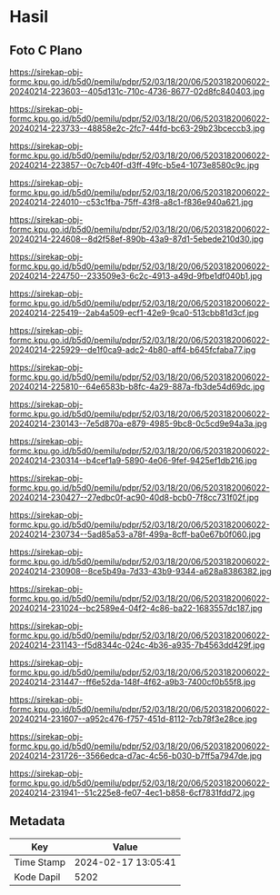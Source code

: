 # Hasil

## Foto C Plano

https://sirekap-obj-formc.kpu.go.id/b5d0/pemilu/pdpr/52/03/18/20/06/5203182006022-20240214-223603--405d131c-710c-4736-8677-02d8fc840403.jpg

https://sirekap-obj-formc.kpu.go.id/b5d0/pemilu/pdpr/52/03/18/20/06/5203182006022-20240214-223733--48858e2c-2fc7-44fd-bc63-29b23bceccb3.jpg

https://sirekap-obj-formc.kpu.go.id/b5d0/pemilu/pdpr/52/03/18/20/06/5203182006022-20240214-223857--0c7cb40f-d3ff-49fc-b5e4-1073e8580c9c.jpg

https://sirekap-obj-formc.kpu.go.id/b5d0/pemilu/pdpr/52/03/18/20/06/5203182006022-20240214-224010--c53c1fba-75ff-43f8-a8c1-f836e940a621.jpg

https://sirekap-obj-formc.kpu.go.id/b5d0/pemilu/pdpr/52/03/18/20/06/5203182006022-20240214-224608--8d2f58ef-890b-43a9-87d1-5ebede210d30.jpg

https://sirekap-obj-formc.kpu.go.id/b5d0/pemilu/pdpr/52/03/18/20/06/5203182006022-20240214-224750--233509e3-6c2c-4913-a49d-9fbe1df040b1.jpg

https://sirekap-obj-formc.kpu.go.id/b5d0/pemilu/pdpr/52/03/18/20/06/5203182006022-20240214-225419--2ab4a509-ecf1-42e9-9ca0-513cbb81d3cf.jpg

https://sirekap-obj-formc.kpu.go.id/b5d0/pemilu/pdpr/52/03/18/20/06/5203182006022-20240214-225929--de1f0ca9-adc2-4b80-aff4-b645fcfaba77.jpg

https://sirekap-obj-formc.kpu.go.id/b5d0/pemilu/pdpr/52/03/18/20/06/5203182006022-20240214-225810--64e6583b-b8fc-4a29-887a-fb3de54d69dc.jpg

https://sirekap-obj-formc.kpu.go.id/b5d0/pemilu/pdpr/52/03/18/20/06/5203182006022-20240214-230143--7e5d870a-e879-4985-9bc8-0c5cd9e94a3a.jpg

https://sirekap-obj-formc.kpu.go.id/b5d0/pemilu/pdpr/52/03/18/20/06/5203182006022-20240214-230314--b4cef1a9-5890-4e06-9fef-9425ef1db216.jpg

https://sirekap-obj-formc.kpu.go.id/b5d0/pemilu/pdpr/52/03/18/20/06/5203182006022-20240214-230427--27edbc0f-ac90-40d8-bcb0-7f8cc731f02f.jpg

https://sirekap-obj-formc.kpu.go.id/b5d0/pemilu/pdpr/52/03/18/20/06/5203182006022-20240214-230734--5ad85a53-a78f-499a-8cff-ba0e67b0f060.jpg

https://sirekap-obj-formc.kpu.go.id/b5d0/pemilu/pdpr/52/03/18/20/06/5203182006022-20240214-230908--8ce5b49a-7d33-43b9-9344-a628a8386382.jpg

https://sirekap-obj-formc.kpu.go.id/b5d0/pemilu/pdpr/52/03/18/20/06/5203182006022-20240214-231024--bc2589e4-04f2-4c86-ba22-1683557dc187.jpg

https://sirekap-obj-formc.kpu.go.id/b5d0/pemilu/pdpr/52/03/18/20/06/5203182006022-20240214-231143--f5d8344c-024c-4b36-a935-7b4563dd429f.jpg

https://sirekap-obj-formc.kpu.go.id/b5d0/pemilu/pdpr/52/03/18/20/06/5203182006022-20240214-231447--ff6e52da-148f-4f62-a9b3-7400cf0b55f8.jpg

https://sirekap-obj-formc.kpu.go.id/b5d0/pemilu/pdpr/52/03/18/20/06/5203182006022-20240214-231607--a952c476-f757-451d-8112-7cb78f3e28ce.jpg

https://sirekap-obj-formc.kpu.go.id/b5d0/pemilu/pdpr/52/03/18/20/06/5203182006022-20240214-231726--3566edca-d7ac-4c56-b030-b7ff5a7947de.jpg

https://sirekap-obj-formc.kpu.go.id/b5d0/pemilu/pdpr/52/03/18/20/06/5203182006022-20240214-231941--51c225e8-fe07-4ec1-b858-6cf7831fdd72.jpg


## Metadata

| Key        | Value               |
| ---------- | ------------------- |
| Time Stamp | 2024-02-17 13:05:41 |
| Kode Dapil | 5202                |



